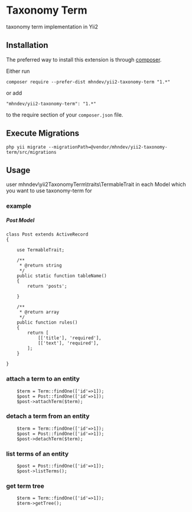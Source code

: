 Taxonomy Term
=============
taxonomy term implementation in Yii2

Installation
------------

The preferred way to install this extension is through [composer](http://getcomposer.org/download/).

Either run

```
composer require --prefer-dist mhndev/yii2-taxonomy-term "1.*"
```

or add

```
"mhndev/yii2-taxonomy-term": "1.*"
```

to the require section of your `composer.json` file.


## Execute Migrations

```
php yii migrate --migrationPath=@vendor/mhndev/yii2-taxonomy-term/src/migrations
```

Usage
-----
user mhndev\yii2TaxonomyTerm\traits\TermableTrait in each Model which you want to use taxonomy-term for

### example

##### Post Model
```
class Post extends ActiveRecord
{

    use TermableTrait;

    /**
     * @return string
     */
    public static function tableName()
    {
        return 'posts';

    }

    /**
     * @return array
     */
    public function rules()
    {
        return [
            [['title'], 'required'],
            [['text'], 'required'],
        ];
    }

}

```


### attach a term to an entity
```
    $term = Term::findOne(['id'=>1]);
    $post = Post::findOne(['id'=>1]);
    $post->attachTerm($term);

```
### detach a term from an entity
```
    $term = Term::findOne(['id'=>1]);
    $post = Post::findOne(['id'=>1]);
    $post->detachTerm($term);

```
### list terms of an entity
```
    $post = Post::findOne(['id'=>1]);
    $post->listTerms();

```
### get term tree
```
    $term = Term::findOne(['id'=>1]);
    $term->getTree();
```
